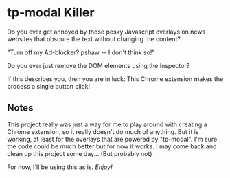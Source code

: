 # tp-modal Killer

Do you ever get annoyed by those pesky Javascript overlays on news websites that 
obscure the text without changing the content? 

"Turn off my Ad-blocker? pshaw -- I don't think so!"

Do you ever just remove the DOM elements using the Inspector?

If this describes you, then you are in luck: This Chrome extension makes the
process a single button click!

## Notes

This project really was just a way for me to play around with creating a Chrome
extension, so it really doesn't do much of anything. But it is working, at least
for the overlays that are powered by "tp-modal". I'm sure the code could be much
better but for now it works. I may come back and clean up this project some
day... (But probably not)

For now, I'll be using this as is. _Enjoy!_
